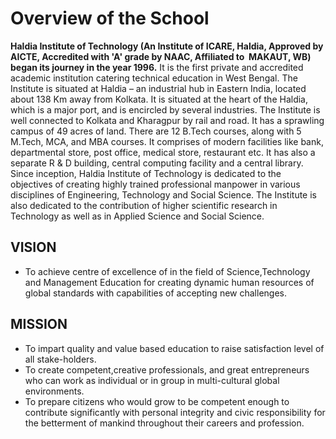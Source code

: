 # Overview of the School

**Haldia Institute of Technology (An Institute of ICARE, Haldia, Approved by AICTE, Accredited with 'A' grade by NAAC, Affiliated to  MAKAUT, WB) began its journey in the year 1996.**
It is the first private and accredited academic institution catering technical education in West Bengal.
The Institute is situated at Haldia – an industrial hub in Eastern India, located about 138 Km away from Kolkata. It is situated at the heart of the Haldia, which is a major port, and is encircled by several industries. The Institute is well connected to Kolkata and Kharagpur by rail and road. It has a sprawling campus of 49 acres of land.
There are 12 B.Tech courses, along with 5 M.Tech, MCA, and MBA courses. It comprises of modern facilities like bank, departmental store, post office, medical store, restaurant etc. It has also a separate R & D building, central computing facility and a central library.
Since inception, Haldia Institute of Technology is dedicated to the objectives of creating highly trained professional manpower in various disciplines of Engineering, Technology and Social Science. The Institute is also dedicated to the contribution of higher scientific research in Technology as well as in Applied Science and Social Science.

## VISION
- To achieve centre of excellence of in the field of Science,Technology and Management Education for creating dynamic human resources of global standards with capabilities of accepting new challenges.

## MISSION
- To impart quality and value based education to raise satisfaction level of all stake-holders.
- To create competent,creative professionals, and great entrepreneurs who can work as individual or in group in multi-cultural global environments.
- To prepare citizens who would grow to be competent enough to contribute significantly with personal integrity and civic responsibility for the betterment of mankind throughout their careers and profession.

